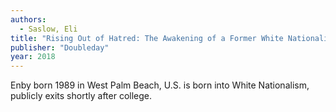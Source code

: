 ```yaml
---
authors:
  - Saslow, Eli
title: "Rising Out of Hatred: The Awakening of a Former White Nationalist"
publisher: "Doubleday"
year: 2018
---
```


Enby born 1989 in West Palm Beach, U.S. is born into White
Nationalism, publicly exits shortly after college.
